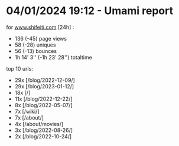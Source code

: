 # 04/01/2024 19:12 - Umami report
for www.shifeiti.com [24h] :

 - 136 (-45) page views
 - 58 (-28) uniques
 - 56 (-13) bounces
 - 1h 14' 3'' (-1h 23' 28'') totaltime


top 10 urls:
 - 29x [/blog/2022-12-09/]
 - 29x [/blog/2023-01-12/]
 - 18x [/]
 - 11x [/blog/2022-12-22/]
 - 8x [/blog/2022-05-07/]
 - 7x [/wiki/]
 - 7x [/about/]
 - 4x [/about/movies/]
 - 3x [/blog/2022-08-26/]
 - 2x [/blog/2022-10-24/]


